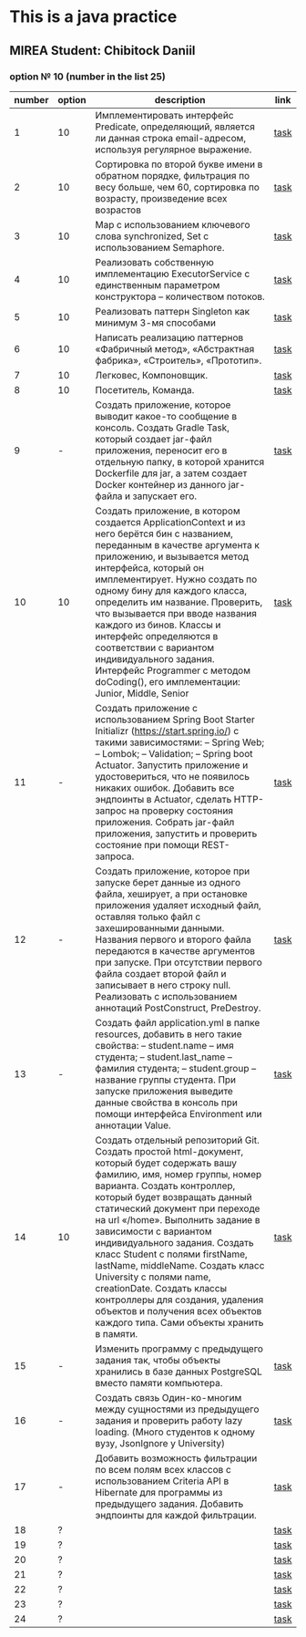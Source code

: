 # This is a java practice

## MIREA Student: Chibitock Daniil

### option № 10 (number in the list 25)

| number | option | description                                                                                                                                                                                                                                                                                                                                                                                                                                                                                                                                                                   | link                                                    |
|--------|--------|-------------------------------------------------------------------------------------------------------------------------------------------------------------------------------------------------------------------------------------------------------------------------------------------------------------------------------------------------------------------------------------------------------------------------------------------------------------------------------------------------------------------------------------------------------------------------------|---------------------------------------------------------|
| 1      | 10     | Имплементировать интерфейс Predicate, определяющий, является ли данная строка email-адресом, используя регулярное выражение.                                                                                                                                                                                                                                                                                                                                                                                                                                                  | [task](./src/main/java/com/company/practics/practic_1)  |
| 2      | 10     | Сортировка по второй букве имени в обратном порядке, фильтрация по весу больше, чем 60, сортировка по возрасту, произведение всех возрастов                                                                                                                                                                                                                                                                                                                                                                                                                                   | [task](./src/main/java/com/company/practics/practic_2)  |
| 3      | 10     | Map с использованием ключевого слова synchronized, Set с использованием Semaphore.                                                                                                                                                                                                                                                                                                                                                                                                                                                                                            | [task](./src/main/java/com/company/practics/practic_3)  |
| 4      | 10     | Реализовать собственную имплементацию ExecutorService с единственным параметром конструктора – количеством потоков.                                                                                                                                                                                                                                                                                                                                                                                                                                                           | [task](./src/main/java/com/company/practics/practic_4)  |
| 5      | 10     | Реализовать паттерн Singleton как минимум 3-мя способами                                                                                                                                                                                                                                                                                                                                                                                                                                                                                                                      | [task](./src/main/java/com/company/practics/practic_5)  |
| 6      | 10     | Написать реализацию паттернов «Фабричный метод», «Абстрактная фабрика», «Строитель», «Прототип».                                                                                                                                                                                                                                                                                                                                                                                                                                                                              | [task](./src/main/java/com/company/practics/practic_6)  |
| 7      | 10     | Легковес, Компоновщик.                                                                                                                                                                                                                                                                                                                                                                                                                                                                                                                                                        | [task](./src/main/java/com/company/practics/practic_7)  |
| 8      | 10     | Посетитель, Команда.                                                                                                                                                                                                                                                                                                                                                                                                                                                                                                                                                          | [task](./src/main/java/com/company/practics/practic_8)  |
| 9      | -      | Создать приложение, которое выводит какое-то сообщение в консоль. Создать Gradle Task, который создает jar-файл приложения, переносит его в отдельную папку, в которой хранится Dockerfile для jar, а затем создает Docker контейнер из данного jar-файла и запускает его.                                                                                                                                                                                                                                                                                                    | [task](https://github.com/S0IG0/practic_9)              |
| 10     | 10     | Создать приложение, в котором создается ApplicationContext и из него берётся бин с названием, переданным в качестве аргумента к приложению, и вызывается метод интерфейса, который он имплементирует. Нужно создать по одному бину для каждого класса, определить им название. Проверить, что вызывается при вводе названия каждого из бинов. Классы и интерфейс определяются в соответствии с вариантом индивидуального задания. Интерфейс Programmer с методом doCoding(), его имплементации:  Junior, Middle, Senior                                                       | [task](./src/main/java/com/company/practics/practic_10) |
| 11     | -      | Создать приложение с использованием Spring Boot Starter Initializr (https://start.spring.io/) с такими зависимостями: – Spring Web; – Lombok; – Validation; – Spring boot Actuator. Запустить приложение и удостовериться, что не появилось никаких ошибок. Добавить все эндпоинты в Actuator, сделать HTTP-запрос на проверку состояния приложения. Собрать jar-файл приложения, запустить и проверить состояние при помощи REST-запроса.                                                                                                                                    | [task](https://github.com/S0IG0/practic_11 )            |
| 12     | -      | Создать приложение, которое при запуске берет данные из одного файла, хеширует, а при остановке приложения удаляет исходный файл, оставляя только файл с захешированными данными. Названия первого и второго файла передаются в качестве аргументов при запуске. При отсутствии первого файла создает второй файл и записывает в него строку null. Реализовать с использованием аннотаций PostConstruct, PreDestroy.                                                                                                                                                          | [task](./src/main/java/com/company/practics/practic_12) |
| 13     | -      | Создать файл application.yml в папке resources, добавить в него такие свойства: – student.name – имя студента; – student.last_name – фамилия студента; – student.group – название группы студента. При запуске приложения выведите данные свойства в консоль при помощи интерфейса Environment или аннотации Value.                                                                                                                                                                                                                                                           | [task](./src/main/java/com/company/practics/practic_13) |
| 14     | 10     | Создать отдельный репозиторий Git. Создать простой html-документ, который будет содержать вашу фамилию, имя, номер группы, номер варианта. Создать контроллер, который будет возвращать данный статический документ при переходе на url «/home». Выполнить задание в зависимости с вариантом индивидуального задания. Создать класс Student с полями firstName, lastName, middleName. Создать класс University с полями name, creationDate. Создать классы контроллеры для создания, удаления объектов и получения всех объектов каждого типа. Сами объекты хранить в памяти. | [task](./src/main/java/com/company/practics/practic_14) |
| 15     | -      | Изменить программу с предыдущего задания так, чтобы объекты хранились в базе данных PostgreSQL вместо памяти компьютера.                                                                                                                                                                                                                                                                                                                                                                                                                                                      | [task](./src/main/java/com/company/practics/practic_15) |
| 16     | -      | Создать связь Один-ко-многим между сущностями из предыдущего задания и проверить работу lazy loading. (Много студентов к одному вузу, JsonIgnore у University)                                                                                                                                                                                                                                                                                                                                                                                                                | [task](./src/main/java/com/company/practics/practic_16) |
| 17     | -      | Добавить возможность фильтрации по всем полям всех классов с использованием Criteria API в Hibernate для программы из предыдущего задания. Добавить эндпоинты для каждой фильтрации.                                                                                                                                                                                                                                                                                                                                                                                          | [task](./src/main/java/com/company/practics/practic_17) |
| 18     | ?      |                                                                                                                                                                                                                                                                                                                                                                                                                                                                                                                                                                               | [task](./src/main/java/com/company/practics/practic_18) |
| 19     | ?      |                                                                                                                                                                                                                                                                                                                                                                                                                                                                                                                                                                               | [task](./src/main/java/com/company/practics/practic_19) |
| 20     | ?      |                                                                                                                                                                                                                                                                                                                                                                                                                                                                                                                                                                               | [task](./src/main/java/com/company/practics/practic_20) |
| 21     | ?      |                                                                                                                                                                                                                                                                                                                                                                                                                                                                                                                                                                               | [task](./src/main/java/com/company/practics/practic_21) |
| 22     | ?      |                                                                                                                                                                                                                                                                                                                                                                                                                                                                                                                                                                               | [task](./src/main/java/com/company/practics/practic_22) |
| 23     | ?      |                                                                                                                                                                                                                                                                                                                                                                                                                                                                                                                                                                               | [task](./src/main/java/com/company/practics/practic_23) |
| 24     | ?      |                                                                                                                                                                                                                                                                                                                                                                                                                                                                                                                                                                               | [task](./src/main/java/com/company/practics/practic_24) |
